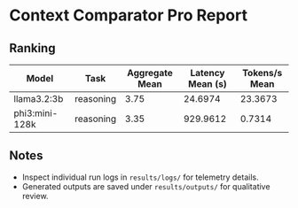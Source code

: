 # Context Comparator Pro Report

## Ranking

| Model | Task | Aggregate Mean | Latency Mean (s) | Tokens/s Mean |
|-------|------|----------------|------------------|---------------|
| llama3.2:3b | reasoning | 3.75 | 24.6974 | 23.3673 |
| phi3:mini-128k | reasoning | 3.35 | 929.9612 | 0.7314 |

## Notes

- Inspect individual run logs in `results/logs/` for telemetry details.
- Generated outputs are saved under `results/outputs/` for qualitative review.